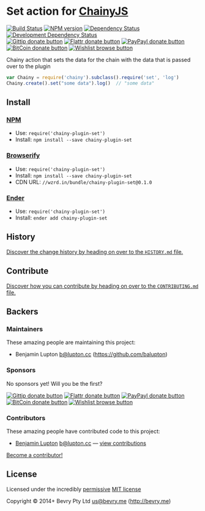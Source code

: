 
<!-- TITLE/ -->

# Set action for [ChainyJS](http://chainy.bevry.me)

<!-- /TITLE -->


<!-- BADGES/ -->

[![Build Status](http://img.shields.io/travis-ci/chainy-plugins/chainy-plugin-set.png?branch=master)](http://travis-ci.org/chainy-plugins/chainy-plugin-set "Check this project's build status on TravisCI")
[![NPM version](http://badge.fury.io/js/chainy-plugin-set.png)](https://npmjs.org/package/chainy-plugin-set "View this project on NPM")
[![Dependency Status](https://david-dm.org/chainy-plugins/set.png?theme=shields.io)](https://david-dm.org/chainy-plugins/set)
[![Development Dependency Status](https://david-dm.org/chainy-plugins/set/dev-status.png?theme=shields.io)](https://david-dm.org/chainy-plugins/set#info=devDependencies)<br/>
[![Gittip donate button](http://img.shields.io/gittip/bevry.png)](https://www.gittip.com/bevry/ "Donate weekly to this project using Gittip")
[![Flattr donate button](http://img.shields.io/flattr/donate.png?color=yellow)](http://flattr.com/thing/344188/balupton-on-Flattr "Donate monthly to this project using Flattr")
[![PayPayl donate button](http://img.shields.io/paypal/donate.png?color=yellow)](https://www.paypal.com/cgi-bin/webscr?cmd=_s-xclick&hosted_button_id=QB8GQPZAH84N6 "Donate once-off to this project using Paypal")
[![BitCoin donate button](http://img.shields.io/bitcoin/donate.png?color=yellow)](https://coinbase.com/checkouts/9ef59f5479eec1d97d63382c9ebcb93a "Donate once-off to this project using BitCoin")
[![Wishlist browse button](http://img.shields.io/wishlist/browse.png?color=yellow)](http://amzn.com/w/2F8TXKSNAFG4V "Buy an item on our wishlist for us")

<!-- /BADGES -->


<!-- CHAINY_DOCUMENTATION/ -->

<!-- DESCRIPTION/ -->

Chainy action that sets the data for the chain with the data that is passed over to the plugin

<!-- /DESCRIPTION -->


``` javascript
var Chainy = require('chainy').subclass().require('set', 'log')
Chainy.create().set("some data").log()  // "some data"
```

<!-- /CHAINY_DOCUMENTATION -->


<!-- INSTALL/ -->

## Install

### [NPM](http://npmjs.org/)
- Use: `require('chainy-plugin-set')`
- Install: `npm install --save chainy-plugin-set`

### [Browserify](http://browserify.org/)
- Use: `require('chainy-plugin-set')`
- Install: `npm install --save chainy-plugin-set`
- CDN URL: `//wzrd.in/bundle/chainy-plugin-set@0.1.0`

### [Ender](http://ender.jit.su/)
- Use: `require('chainy-plugin-set')`
- Install: `ender add chainy-plugin-set`

<!-- /INSTALL -->


<!-- HISTORY/ -->

## History
[Discover the change history by heading on over to the `HISTORY.md` file.](https://github.com/chainy-plugins/chainy-plugin-set/blob/master/HISTORY.md#files)

<!-- /HISTORY -->


<!-- CONTRIBUTE/ -->

## Contribute

[Discover how you can contribute by heading on over to the `CONTRIBUTING.md` file.](https://github.com/chainy-plugins/chainy-plugin-set/blob/master/CONTRIBUTING.md#files)

<!-- /CONTRIBUTE -->


<!-- BACKERS/ -->

## Backers

### Maintainers

These amazing people are maintaining this project:

- Benjamin Lupton <b@lupton.cc> (https://github.com/balupton)

### Sponsors

No sponsors yet! Will you be the first?

[![Gittip donate button](http://img.shields.io/gittip/bevry.png)](https://www.gittip.com/bevry/ "Donate weekly to this project using Gittip")
[![Flattr donate button](http://img.shields.io/flattr/donate.png?color=yellow)](http://flattr.com/thing/344188/balupton-on-Flattr "Donate monthly to this project using Flattr")
[![PayPayl donate button](http://img.shields.io/paypal/donate.png?color=yellow)](https://www.paypal.com/cgi-bin/webscr?cmd=_s-xclick&hosted_button_id=QB8GQPZAH84N6 "Donate once-off to this project using Paypal")
[![BitCoin donate button](http://img.shields.io/bitcoin/donate.png?color=yellow)](https://coinbase.com/checkouts/9ef59f5479eec1d97d63382c9ebcb93a "Donate once-off to this project using BitCoin")
[![Wishlist browse button](http://img.shields.io/wishlist/browse.png?color=yellow)](http://amzn.com/w/2F8TXKSNAFG4V "Buy an item on our wishlist for us")

### Contributors

These amazing people have contributed code to this project:

- [Benjamin Lupton](https://github.com/balupton) <b@lupton.cc> — [view contributions](https://github.com/chainy-plugins/set/commits?author=balupton)

[Become a contributor!](https://github.com/chainy-plugins/chainy-plugin-set/blob/master/CONTRIBUTING.md#files)

<!-- /BACKERS -->


<!-- LICENSE/ -->

## License

Licensed under the incredibly [permissive](http://en.wikipedia.org/wiki/Permissive_free_software_licence) [MIT license](http://creativecommons.org/licenses/MIT/)

Copyright &copy; 2014+ Bevry Pty Ltd <us@bevry.me> (http://bevry.me)

<!-- /LICENSE -->


